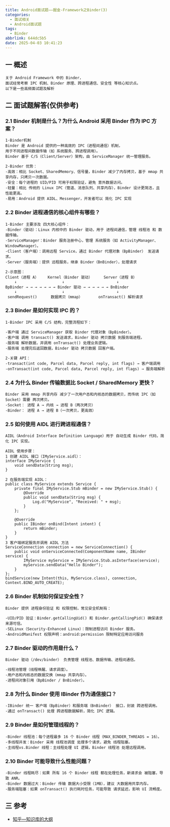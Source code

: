 ```yaml
---
title: Android面试题——掘金-Framework之Binder(3)
categories:
  - 面试相关
  - Android面试题
tags:
  - Binder
abbrlink: 644dc5b5
date: 2025-04-03 10:41:23
---
```

## 一 概述

```
关于 Android Framework 中的 Binder，
面试经常考察 IPC 机制、Binder 原理、跨进程通信、安全性 等核心知识点。
以下是一些高频面试题及解析
```

<!--more-->

## 二 面试题解答(仅供参考)

### 2.1 Binder 机制是什么？为什么 Android 采用 Binder 作为 IPC 方案？

```
1-Binder机制
Binder 是 Android 提供的一种高效的 IPC（进程间通信）机制，
用于不同进程间数据传输（如 系统服务、跨进程调用）。
Binder 基于 C/S（Client/Server）架构，由 ServiceManager 统一管理服务。

2-Binder 优势：
-高效：相比 Socket、SharedMemory、信号量，Binder 减少了内存拷贝，基于 mmap 共享内存，只拷贝一次数据。
-安全：每个进程的 UID/PID 可用于权限验证，避免 意外数据访问。
-轻量：相比 传统的 Linux IPC（管道、消息队列、共享内存），Binder 设计更简洁，且 性能更高。
-易用：Android 提供 AIDL、Messenger，开发者可以 简化 IPC 实现
```

### 2.2 Binder 进程通信的核心组件有哪些？

```
1-Binder 主要涉及 四大核心组件：
-Binder（驱动）：Linux 内核中的 Binder 驱动，用于 进程间通信，管理 线程池 和 数据传输。
-ServiceManager：Binder 服务注册中心，管理 系统服务（如 ActivityManager、WindowManager）。
-Client（客户端）：调用远程 Service，通过 Binder 代理对象（BpBinder） 发送请求。
-Server（服务端）：提供 远程服务，继承 Binder（BnBinder），处理请求

2-示意图：
Client（进程 A）    Kernel（Binder 驱动）     Server（进程 B）
    ↓                    ↓                       ↓
BpBinder → → → → → → → Binder 驱动 → → → → → → BnBinder
    ↓                    ↓                       ↓
 sendRequest()      数据拷贝（mmap）       onTransact() 解析请求
```

### 2.3 Binder 是如何实现 IPC 的？

```
1-Binder IPC 采用 C/S 结构，完整流程如下：

-客户端 通过 ServiceManager 获取 Binder 代理对象（BpBinder）。
-客户端 调用 transact() 发送请求，Binder 驱动 拷贝数据 到服务端进程。
-服务端 解析数据，并调用 onTransact() 处理业务逻辑。
-服务端 处理完后返回数据，Binder 驱动 拷贝数据 回客户端。

2-关键 API：
-transact(int code, Parcel data, Parcel reply, int flags) → 客户端调用
-onTransact(int code, Parcel data, Parcel reply, int flags) → 服务端解析
```

### 2.4 为什么 Binder 传输数据比 Socket / SharedMemory 更快？

```
Binder 采用 mmap 共享内存 减少了一次用户态和内核态的数据拷贝，而传统 IPC（如 Socket）需要 两次拷贝。
-Socket： 进程 A → 内核 → 进程 B（两次拷贝）
-Binder： 进程 A → 进程 B（一次拷贝，更高效）
```

### 2.5 如何使用 AIDL 进行跨进程通信？

```
AIDL（Android Interface Definition Language）用于 自动生成 Binder 代码，简化 IPC 实现。

AIDL 使用步骤：
1 创建 AIDL 接口（IMyService.aidl）：
interface IMyService {
    void sendData(String msg);
}

2 在服务端实现 AIDL：
public class MyService extends Service {
    private final IMyService.Stub mBinder = new IMyService.Stub() {
        @Override
        public void sendData(String msg) {
            Log.d("MyService", "Received: " + msg);
        }
    };

    @Override
    public IBinder onBind(Intent intent) {
        return mBinder;
    }
}
3 客户端绑定服务并调用 AIDL 方法
ServiceConnection connection = new ServiceConnection() {
    public void onServiceConnected(ComponentName name, IBinder service) {
        IMyService myService = IMyService.Stub.asInterface(service);
        myService.sendData("Hello Binder");
    }
};
bindService(new Intent(this, MyService.class), connection, Context.BIND_AUTO_CREATE);
```

### 2.6 Binder 机制如何保证安全性？

```
Binder 提供 进程身份验证 和 权限控制，常见安全机制有：

-UID/PID 验证：Binder.getCallingUid() 和 Binder.getCallingPid() 确保请求来源可信。
-SELinux（Security-Enhanced Linux）：限制进程访问 Binder 服务。
-AndroidManifest 权限声明：android:permission 限制特定应用访问服务
```

### 2.7 Binder 驱动的作用是什么？

```
Binder 驱动（/dev/binder） 负责管理 线程池、数据传输、进程间通信。

-线程池管理（线程唤醒、请求调度）。
-用户态和内核态的数据交换（mmap 共享内存）。
-进程间对象引用（BpBinder / BnBinder）。
```

### 2.8 为什么 Binder 使用 IBinder 作为通信接口？

```
-IBinder 统一 客户端（BpBinder）和服务端（BnBinder） 接口，封装 跨进程调用。
-通过 onTransact() 处理 跨进程数据解析，简化 IPC 逻辑。
```

### 2.9 Binder 是如何管理线程的？

```
-Binder 线程池：每个进程最多 16 个 Binder 线程（MAX_BINDER_THREADS = 16）。
-多线程并发：Binder 采用 线程池调度 处理多个请求，避免 线程阻塞。
-主线程vs.Binder 线程：主线程处理 UI 逻辑，Binder 线程池 处理远程调用。
```

### 2.10 Binder 可能导致什么性能问题？

```
-Binder 线程耗尽：如果 所有 16 个 Binder 线程 都在处理任务，新请求会 被阻塞，导致 ANR。
-Binder 数据过大：Binder 传输 数据大小受限（1MB），建议 大数据用共享内存。
-服务端阻塞：如果 onTransact() 执行耗时任务，可能导致 请求延迟，影响 UI 流畅度。
```

##  三 参考

* [知乎—知识库的大纲](https://juejin.cn/post/7480464724096057381)